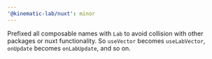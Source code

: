 ```yaml
---
'@kinematic-lab/nuxt': minor
---
```


Prefixed all composable names with `Lab` to avoid collision with other packages or nuxt functionality. So `useVector` becomes `useLabVector`, `onUpdate` becomes `onLabUpdate`, and so on.
